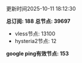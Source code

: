 更新时间2025-10-11 18:12:30

**总订阅: 188**
**总节点: 39697**
- vless节点: 13100
- hysteria2节点: 12

**google ping有效节点: 153**
